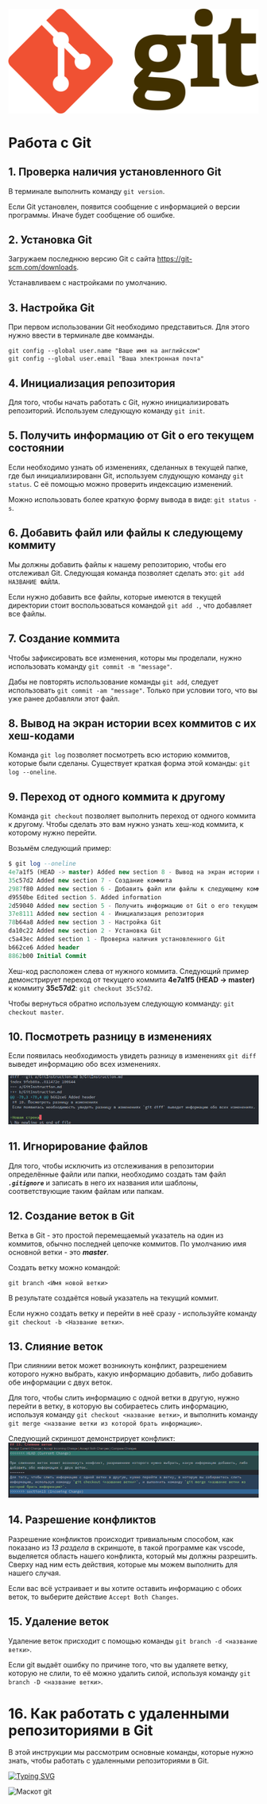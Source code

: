 ![Logo](git-logo.png)
# Работа с Git

## 1. Проверка наличия установленного Git
В терминале выполнить команду `git version`.

Если Git установлен, появится сообщение с информацией о версии программы.
Иначе будет сообщение об ошибке.

## 2. Установка Git
Загружаем последнюю версию Git с сайта https://git-scm.com/downloads.

Устанавливаем с настройками по умолчанию.

## 3. Настройка Git
При первом использовании Git необходимо представиться. Для этого нужно
ввести в терминале две комманды. 

```
git config --global user.name "Ваше имя на английском"
git config --global user.email "Ваша электронная почта"
```

## 4. Инициализация репозитория
Для того, чтобы начать работать с Git, нужно инициализировать репозиторий.
Используем следующую команду `git init`.

## 5. Получить информацию от Git о его текущем состоянии
Если необходимо узнать об изменениях, сделанных в текущей папке, где был инициализированн Git, используем слудующую команду `git status`. С её помощью можно проверить индексацию изменений.

Можно использовать более краткую форму вывода в виде: `git status -s`.

## 6. Добавить файл или файлы к следующему коммиту
Мы должны добавить файлы к нашему репозиторию, чтобы его отслеживал Git. Следующая команда позволяет сделать это: `git add НАЗВАНИЕ ФАЙЛА`.

Если нужно добавить все файлы, которые имеются в текущей директории стоит воспользоваться командой `git add .`, что добавляет все файлы.

## 7. Создание коммита
Чтобы зафиксировать все изменения, которы мы проделали, нужно использовать команду `git commit -m "message"`.

Дабы не повторять использование команды `git add`, следует использовать `git commit -am "message"`. Только при условии того, что вы уже ранее добавляли этот файл.

## 8. Вывод на экран истории всех коммитов с их хеш-кодами
Команда `git log` позволяет посмотреть всю историю коммитов, которые были сделаны.
Существует краткая форма этой команды: `git log --oneline`.

## 9. Переход от одного коммита к другому
Команда `git checkout` позволяет выполнить переход от одного коммита к другому. Чтобы сделать это вам нужно узнать хеш-код коммита, к которому нужно перейти.

Возьмём следующий пример:

```SQL
$ git log --oneline
4e7a1f5 (HEAD -> master) Added new section 8 - Вывод на экран истории всех коммитов с их хеш-кодами.
35c57d2 Added new section 7 - Создание коммита
2987f80 Added new section 6 - Добавить файл или файлы к следующему коммиту
d9550be Edited section 5. Added information
2d59040 Added new section 5 - Получить информацию от Git о его текущем состоянии
37e8111 Added new section 4 - Инициализация репозитория
78b64a8 Added new section 3 - Настройка Git
da10c22 Added new section 2 - Установка Git
c5a43ec Added section 1 - Проверка наличия установленного Git
b662ce6 Added header
8862b00 Initial Commit
```

Хеш-код расположен слева от нужного коммита. Следующий пример демонстрирует переход от текущего коммита **4e7a1f5 (HEAD -> master)** к коммиту **35c57d2**: `git checkout 35c57d2`.

Чтобы вернуться обратно используем следующую комманду: `git checkout master`.

## 10. Посмотреть разницу в изменениях
Если появилась необходимость увидеть разницу в изменениях `git diff` выведет информацию обо всех изменениях.

![Нижня строка вывела изменения](1.png)

## 11. Игнорирование файлов 
Для того, чтобы исключить из отслеживания в репозитории определённые файли или папки, необходимо создать там файл ***`.gitignore`*** и записать в него их названия  или шаблоны, соответствующие таким файлам или папкам.

## 12. Создание веток в Git
Ветка в Git - это простой перемещаемый указатель на один из коммитов, обычно последней цепочке коммитов. По умолчанию имя основной ветки - это ***master***.

Создать ветку можно командой:
```
git branch <Имя новой ветки>
```
В результате создаётся новый указатель на текущий коммит. 

Если нужно создать ветку и перейти в неё сразу - используйте команду `git checkout -b <Название ветки>`.

## 13. Слияние веток
При слияниии веток может возникнуть конфликт, разрешением которого нужно выбрать, какую информацию добавить, либо добавить обе информации с двух веток.

Для того, чтобы слить информацию с одной ветки в другую, нужно перейти в ветку, в которую вы собираетесь слить информацию, используя команду `git checkout <название ветки>`, и выполнить команду `git merge <название ветки из которой брать информацию>`.

Следующий скриншот демонстрирует конфликт:
![Разрешение конфликта](conflict.png)

## 14. Разрешение конфликтов

Разрешение конфликтов происходит тривиальным способом, как показано из _13 раздела_ в скриншоте, в такой программе как vscode, выделяется область нашего конфликта, который мы должны разрешить. Сверху над ним есть действия, которые мы можем выполнить для нашего случая. 

Если вас всё устраивает и вы хотите оставить информацию с обоих веток, то выберите действие `Accept Both Changes`.

## 15. Удаление веток

Удаление веток присходит с помощью команды `git branch -d <название ветки>`.

Если git выдаёт ошибку по причине того, что вы удаляете ветку, которую не слили, то её можно удалить силой, используя команду `git branch -D <название ветки>`.

# 16. Как работать с удаленными репозиториями в Git
В этой инструкции мы рассмотрим основные команды, которые нужно знать, чтобы работать с удаленными репозиториями в Git.

[![Typing SVG](https://readme-typing-svg.herokuapp.com?font=Fira+Code&pause=100&color=F7F7F7&width=435&lines=%D0%9A%D0%BE%D0%BD%D0%B5%D1%86+%D0%B8%D0%BD%D1%81%D1%82%D1%80%D1%83%D0%BA%D1%86%D0%B8%D0%B8)](https://git.io/typing-svg)

![Маскот git](https://octodex.github.com/images/mona-the-rivetertocat.png)